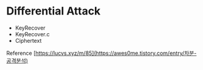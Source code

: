 # Differential Attack
- KeyRecover
- KeyRecover.c
- Ciphertext

Reference
[https://lucvs.xyz/m/85](https://awes0me.tistory.com/entry/차분-공격분석)

